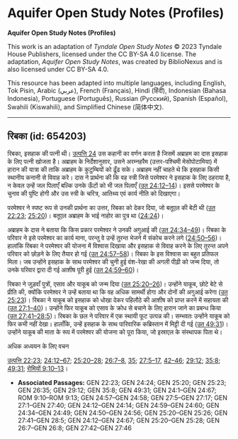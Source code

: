 # Aquifer Open Study Notes (Profiles)

**Aquifer Open Study Notes (Profiles)**

This work is an adaptation of *Tyndale Open Study Notes* © 2023 Tyndale House Publishers, licensed under the CC BY\-SA 4\.0 license. The adaptation, *Aquifer Open Study Notes*, was created by BiblioNexus and is also licensed under CC BY\-SA 4\.0\.

This resource has been adapted into multiple languages, including English, Tok Pisin, Arabic (عربي), French (Français), Hindi (हिंदी), Indonesian (Bahasa Indonesia), Portuguese (Português), Russian (Русский), Spanish (Español), Swahili (Kiswahili), and Simplified Chinese (简体中文).



--------------------------------

## रिबका (id: 654203)

रिबका, इसहाक की पत्नी थी। [उत्पत्ति 24](https://ref.ly/Gen24:1-Gen24:67) उस कहानी का वर्णन करता है जिसमें अब्राहम का दास इसहाक के लिए पत्नी खोजता है। अब्राहम के निर्देशानुसार, उसने अरम्नहरैम (उत्तर\-पश्चिमी मेसोपोटामिया) में हारान की यात्रा की ताकि अब्राहम के कुटुम्बियों को ढूँढ सके। अब्राहम नहीं चाहते थे कि इसहाक किसी स्थानीय कनानी से विवाह करे। दास ने प्रार्थना की कि वह स्त्री जिसे परमेश्वर ने इसहाक के लिए ठहराया है, न केवल उन्हें जल पिलाएँ बल्कि उनके ऊँटों को भी जल पिलाएँ ([उत 24:12–14](https://ref.ly/Gen24:12-Gen24:14))। इससे परमेश्वर के चुनाव की पुष्टि होगी और उस स्त्री के चरित्र, आतिथ्य एवं कार्य नीति को दिखाएगा।

परमेश्वर ने स्पष्ट रूप से उनकी प्रार्थना का उत्तर, रिबका को देकर दिया, जो बतूएल की बेटी थी ([उत 22:23](https://ref.ly/Gen22:23); [25:20](https://ref.ly/Gen25:20))। बतूएल अब्राहम के भाई नाहोर का पुत्र था ([24:24](https://ref.ly/Gen24:24))।

अब्राहम के दास ने बताया कि किस प्रकार परमेश्वर ने उनकी अगुआई की ([उत 24:34–49](https://ref.ly/Gen24:34-Gen24:49))। रिबका के परिवार ने इसे परमेश्वर का कार्य माना, परन्तु वे उन्हें तुरन्त भेजने में संकोच करने लगे ([24:50–56](https://ref.ly/Gen24:50-Gen24:56))। हालांकि रिबका ने परमेश्वर की योजना में विश्वास दिखाया और इसहाक से विवाह करने के लिए तुरन्त अपने परिवार को छोड़ने के लिए तैयार हो गई ([उत 24:57–58](https://ref.ly/Gen24:57-Gen24:58))। रिबका के इस विश्वास का बहुत प्रतिफल मिला। जब उन्होंने इसहाक के साथ परमेश्वर की चुनी हुई वंश\-रेखा की अगली पीढ़ी को जन्म दिया, तो उनके परिवार द्वारा दी गई आशीष पूरी हुई ([उत 24:59–60](https://ref.ly/Gen24:59-Gen24:60))।

रिबका ने जुड़वाँ पुत्रों, एसाव और याकूब को जन्म दिया ([उत 25:20–26](https://ref.ly/Gen25:20-Gen25:26))। उन्होंने याकूब, छोटे बेटे से प्रीति की, क्योंकि परमेश्वर ने उन्हें बताया था कि वह अधिक सामर्थी होगा और दोनों की अगुआई करेगा ([उत 25:23](https://ref.ly/Gen25:23))। रिबका ने याकूब को इसहाक को धोखा देकर पहिलौठे की आशीष को प्राप्त करने में सहायता की ([उत 27:1–40](https://ref.ly/Gen27:1-Gen27:40))। उन्होंने फिर याकूब को एसाव के क्रोध से बचाने के लिए हारान जाने का प्रबन्ध किया ([उत 27:41–28:5](https://ref.ly/Gen27:41-Gen28:5))। रिबका के छल ने परिवार में एक स्थायी फूट उत्पन्न की। सम्भवतः उन्होंने याकूब को फिर कभी नहीं देखा। हालाँकि, उन्हें इसहाक के साथ पारिवारिक कब्रिस्तान में मिट्टी दी गई ([उत 49:31](https://ref.ly/Gen49:31))। उन्होंने याकूब की माता के रूप में परमेश्वर की योजना को पूरा किया, जो इस्राएल के संस्थापक पिता थे।

अधिक अध्ययन के लिए वचन

[उत्पत्ति 22:23](https://ref.ly/Gen22:23); [24:12–67](https://ref.ly/Gen24:12-Gen24:67); [25:20–28](https://ref.ly/Gen25:20-Gen25:28); [26:7–8](https://ref.ly/Gen26:7-Gen26:8), [35](https://ref.ly/Gen26:35); [27:5–17](https://ref.ly/Gen27:5-Gen27:17), [42–46](https://ref.ly/Gen27:42-Gen27:46); [29:12](https://ref.ly/Gen29:12); [35:8](https://ref.ly/Gen35:8); [49:31](https://ref.ly/Gen49:31); [रोमियों 9:10–13](https://ref.ly/Rom9:10-Rom9:13)।

* **Associated Passages:** GEN 22:23; GEN 24:24; GEN 25:20; GEN 25:23; GEN 26:35; GEN 29:12; GEN 35:8; GEN 49:31; GEN 24:1–GEN 24:67; ROM 9:10–ROM 9:13; GEN 24:57–GEN 24:58; GEN 27:5–GEN 27:17; GEN 27:1–GEN 27:40; GEN 24:12–GEN 24:14; GEN 24:59–GEN 24:60; GEN 24:34–GEN 24:49; GEN 24:50–GEN 24:56; GEN 25:20–GEN 25:26; GEN 27:41–GEN 28:5; GEN 24:12–GEN 24:67; GEN 25:20–GEN 25:28; GEN 26:7–GEN 26:8; GEN 27:42–GEN 27:46

